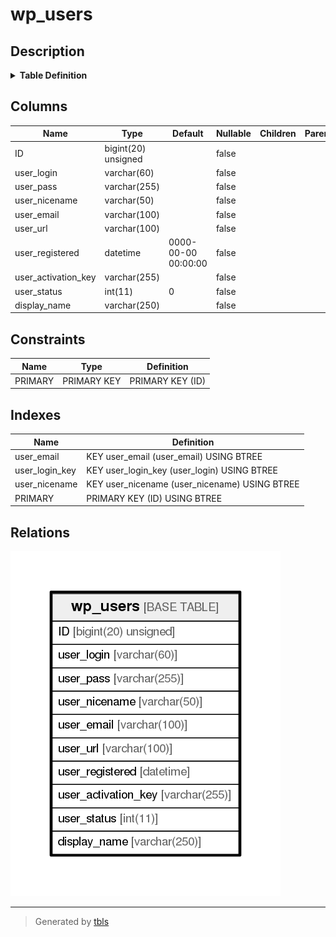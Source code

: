 # wp_users

## Description

<details>
<summary><strong>Table Definition</strong></summary>

```sql
CREATE TABLE `wp_users` (
  `ID` bigint(20) unsigned NOT NULL AUTO_INCREMENT,
  `user_login` varchar(60) COLLATE utf8mb4_unicode_ci NOT NULL DEFAULT '',
  `user_pass` varchar(255) COLLATE utf8mb4_unicode_ci NOT NULL DEFAULT '',
  `user_nicename` varchar(50) COLLATE utf8mb4_unicode_ci NOT NULL DEFAULT '',
  `user_email` varchar(100) COLLATE utf8mb4_unicode_ci NOT NULL DEFAULT '',
  `user_url` varchar(100) COLLATE utf8mb4_unicode_ci NOT NULL DEFAULT '',
  `user_registered` datetime NOT NULL DEFAULT '0000-00-00 00:00:00',
  `user_activation_key` varchar(255) COLLATE utf8mb4_unicode_ci NOT NULL DEFAULT '',
  `user_status` int(11) NOT NULL DEFAULT '0',
  `display_name` varchar(250) COLLATE utf8mb4_unicode_ci NOT NULL DEFAULT '',
  PRIMARY KEY (`ID`),
  KEY `user_login_key` (`user_login`),
  KEY `user_nicename` (`user_nicename`),
  KEY `user_email` (`user_email`)
) ENGINE=InnoDB AUTO_INCREMENT=15 DEFAULT CHARSET=utf8mb4 COLLATE=utf8mb4_unicode_ci
```

</details>

## Columns

| Name                | Type                | Default             | Nullable | Children | Parents | Comment |
| ------------------- | ------------------- | ------------------- | -------- | -------- | ------- | ------- |
| ID                  | bigint(20) unsigned |                     | false    |          |         |         |
| user_login          | varchar(60)         |                     | false    |          |         |         |
| user_pass           | varchar(255)        |                     | false    |          |         |         |
| user_nicename       | varchar(50)         |                     | false    |          |         |         |
| user_email          | varchar(100)        |                     | false    |          |         |         |
| user_url            | varchar(100)        |                     | false    |          |         |         |
| user_registered     | datetime            | 0000-00-00 00:00:00 | false    |          |         |         |
| user_activation_key | varchar(255)        |                     | false    |          |         |         |
| user_status         | int(11)             | 0                   | false    |          |         |         |
| display_name        | varchar(250)        |                     | false    |          |         |         |

## Constraints

| Name    | Type        | Definition       |
| ------- | ----------- | ---------------- |
| PRIMARY | PRIMARY KEY | PRIMARY KEY (ID) |

## Indexes

| Name           | Definition                                    |
| -------------- | --------------------------------------------- |
| user_email     | KEY user_email (user_email) USING BTREE       |
| user_login_key | KEY user_login_key (user_login) USING BTREE   |
| user_nicename  | KEY user_nicename (user_nicename) USING BTREE |
| PRIMARY        | PRIMARY KEY (ID) USING BTREE                  |

## Relations

![er](wp_users.png)

---

> Generated by [tbls](https://github.com/k1LoW/tbls)
